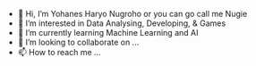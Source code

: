 - 👋 Hi, I’m Yohanes Haryo Nugroho or you can go call me Nugie 
- 👀 I’m interested in Data Analysing, Developing, & Games
- 🌱 I’m currently learning Machine Learning and AI
- 💞️ I’m looking to collaborate on ...
- 📫 How to reach me ...

<!---
nugiedragon1/nugiedragon1 is a ✨ special ✨ repository because its `README.md` (this file) appears on your GitHub profile.
You can click the Preview link to take a look at your changes.
--->
